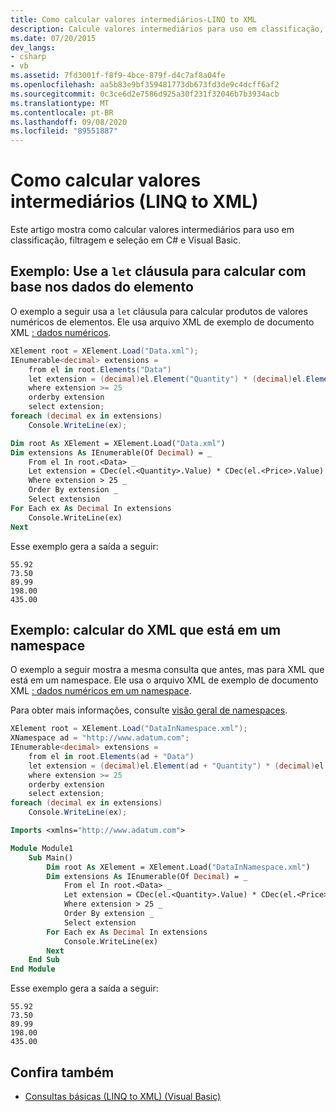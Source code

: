 ```yaml
---
title: Como calcular valores intermediários-LINQ to XML
description: Calcule valores intermediários para uso em classificação, filtragem e seleção.
ms.date: 07/20/2015
dev_langs:
- csharp
- vb
ms.assetid: 7fd3001f-f8f9-4bce-879f-d4c7af8a04fe
ms.openlocfilehash: aa5b83e9bf359481773db673fd3de9c4dcff6af2
ms.sourcegitcommit: 0c3ce6d2e7586d925a30f231f32046b7b3934acb
ms.translationtype: MT
ms.contentlocale: pt-BR
ms.lasthandoff: 09/08/2020
ms.locfileid: "89551887"
---
```

# <a name="how-to-calculate-intermediate-values-linq-to-xml"></a>Como calcular valores intermediários (LINQ to XML)

Este artigo mostra como calcular valores intermediários para uso em classificação, filtragem e seleção em C# e Visual Basic.

## <a name="example-use-the-let-clause-to-calculate-based-on-element-data"></a>Exemplo: Use a `let` cláusula para calcular com base nos dados do elemento

O exemplo a seguir usa a `let` cláusula para calcular produtos de valores numéricos de elementos. Ele usa arquivo XML de exemplo de documento XML [: dados numéricos](sample-xml-file-numerical-data.md).

```csharp
XElement root = XElement.Load("Data.xml");
IEnumerable<decimal> extensions =
    from el in root.Elements("Data")
    let extension = (decimal)el.Element("Quantity") * (decimal)el.Element("Price")
    where extension >= 25
    orderby extension
    select extension;
foreach (decimal ex in extensions)
    Console.WriteLine(ex);
```

```vb
Dim root As XElement = XElement.Load("Data.xml")
Dim extensions As IEnumerable(Of Decimal) = _
    From el In root.<Data> _
    Let extension = CDec(el.<Quantity>.Value) * CDec(el.<Price>.Value) _
    Where extension > 25 _
    Order By extension _
    Select extension
For Each ex As Decimal In extensions
    Console.WriteLine(ex)
Next
```

Esse exemplo gera a saída a seguir:

```output
55.92
73.50
89.99
198.00
435.00
```

## <a name="example-calculate-from-xml-thats-in-a-namespace"></a>Exemplo: calcular do XML que está em um namespace

O exemplo a seguir mostra a mesma consulta que antes, mas para XML que está em um namespace. Ele usa o arquivo XML de exemplo de documento XML [: dados numéricos em um namespace](sample-xml-file-numerical-data-namespace.md).

Para obter mais informações, consulte [visão geral de namespaces](namespaces-overview.md).

```csharp
XElement root = XElement.Load("DataInNamespace.xml");
XNamespace ad = "http://www.adatum.com";
IEnumerable<decimal> extensions =
    from el in root.Elements(ad + "Data")
    let extension = (decimal)el.Element(ad + "Quantity") * (decimal)el.Element(ad + "Price")
    where extension >= 25
    orderby extension
    select extension;
foreach (decimal ex in extensions)
    Console.WriteLine(ex);
```

```vb
Imports <xmlns="http://www.adatum.com">

Module Module1
    Sub Main()
        Dim root As XElement = XElement.Load("DataInNamespace.xml")
        Dim extensions As IEnumerable(Of Decimal) = _
            From el In root.<Data> _
            Let extension = CDec(el.<Quantity>.Value) * CDec(el.<Price>.Value) _
            Where extension > 25 _
            Order By extension _
            Select extension
        For Each ex As Decimal In extensions
            Console.WriteLine(ex)
        Next
    End Sub
End Module
```

Esse exemplo gera a saída a seguir:

```output
55.92
73.50
89.99
198.00
435.00
```

## <a name="see-also"></a>Confira também

- [Consultas básicas (LINQ to XML) (Visual Basic)](../../visual-basic/programming-guide/concepts/linq/basic-queries-linq-to-xml.md)
